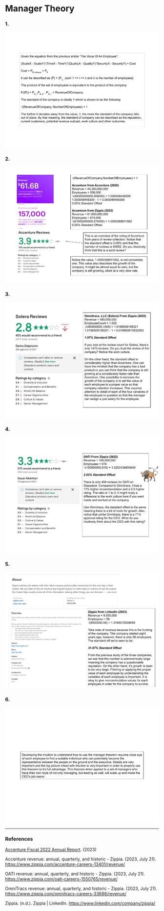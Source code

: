 # Manager Theory

### 1. 

![01TheProductOfACompany](Resources/01TheProductOfACompany.jpg)

### 2.

![02CalculationsOfAccenture](Resources/02CalculationsOfAccenture.jpg)

### 3.

![03CalculationsOfOmnitracs](Resources/03CalculationsOfOmnitracs.jpg)


### 4.

![04CalculationsOfOATI](Resources/04CalculationsOfOATI.jpg)

### 5.

![05TotalRevenueFromZippia](Resources/05ZippiaTheStartup.jpg)

### 6.

![06ZippiaTheStartup](Resources/06Conclusion.jpg)

-----

### References

[Accenture Fiscal 2022 Annual Report](Resources/Accenture-Fiscal-2022-Annual-Report). (2023)

Accenture revenue: annual, quarterly, and historic - Zippia. (2023, July 21). https://www.zippia.com/accenture-careers-13401/revenue/

OATI revenue: annual, quarterly, and historic - Zippia. (2023, July 21). https://www.zippia.com/oati-careers-1550765/revenue/

OmniTracs revenue: annual, quarterly, and historic - Zippia. (2023, July 21). https://www.zippia.com/omnitracs-careers-33686/revenue/

Zippia. (n.d.). Zippia | LinkedIn. https://www.linkedin.com/company/zippia/

